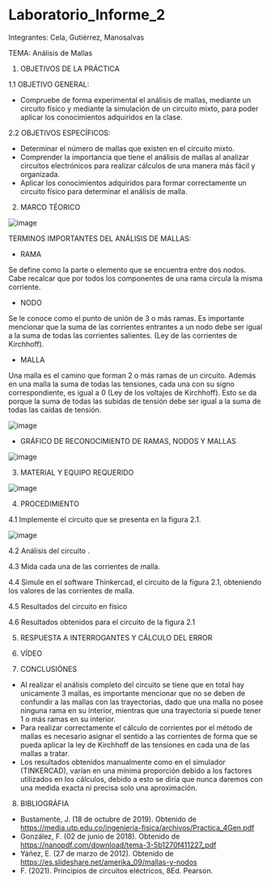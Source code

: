 # Laboratorio_Informe_2
Integrantes: Cela, Gutiérrez, Manosalvas  

TEMA: Análisis de Mallas

1. OBJETIVOS DE LA PRÁCTICA 

1.1 OBJETIVO GENERAL:

- Compruebe de forma experimental el análisis de mallas, mediante un circuito físico y mediante la simulación de un circuito mixto, para poder aplicar los conocimientos adquiridos en la clase.

2.2 OBJETIVOS ESPECÍFICOS:

- Determinar el número de mallas que existen en el circuito mixto.
-  Comprender la importancia que tiene el análisis de mallas al analizar circuitos electrónicos para realizar cálculos de una manera más fácil y organizada.
-  Aplicar los conocimientos adquiridos para formar correctamente un circuito físico para determinar el análisis de malla.

2. MARCO TÉORICO 

![image](https://user-images.githubusercontent.com/105887502/170504834-a4b85652-abe4-45ff-a63d-afb1d9e8be1d.png)

TERMINOS IMPORTANTES DEL ANÁLISIS DE MALLAS:

- RAMA

Se define como la parte o elemento que se encuentra entre dos nodos. Cabe recalcar que por todos los componentes de una rama circula la misma corriente.

- NODO

Se le conoce como el punto de unión de 3 o más ramas. Es importante mencionar que la suma de las corrientes entrantes a un nodo debe ser igual a la suma de todas las corrientes salientes. (Ley de las corrientes de Kirchhoff).

- MALLA

Una malla es el camino que forman 2 o más ramas de un circuito. Además en una malla la suma de todas las tensiones, cada una con su signo correspondiente, es igual a 0 (Ley de los voltajes de Kirchhoff). Esto se da porque la suma de todas las subidas de tensión debe ser igual a la suma de todas las caídas de tensión.

![image](https://user-images.githubusercontent.com/105887502/170505306-bf9e5589-2b6b-40ea-bf56-d9ea88d9dcff.png)

- GRÁFICO DE RECONOCIMIENTO DE RAMAS, NODOS Y MALLAS

![image](https://user-images.githubusercontent.com/105887502/170505429-2a17d173-a38c-4287-9d29-84b5e563b278.png)

3. MATERIAL Y EQUIPO REQUERIDO

![image](https://user-images.githubusercontent.com/105887502/170506148-2a2c237f-745c-4c31-91c6-2b4f32f08e5e.png)

4. PROCEDIMIENTO

4.1 Implemente el circuito que se presenta en la figura 2.1.

![image](https://user-images.githubusercontent.com/105887502/170507192-b9ff8c89-ac26-41ba-acb0-c5b8bc6a6127.png)

4.2 Análisis del circuito .

4.3 Mida cada una de las corrientes de malla.

4.4 Simule en el software Thinkercad, el circuito de la figura 2.1, obteniendo los
valores de las corrientes de malla.

4.5  Resultados del circuito en físico

4.6  Resultados obtenidos para el circuito de la figura 2.1

5.  RESPUESTA A INTERROGANTES Y CÁLCULO DEL ERROR

6. VÍDEO

7. CONCLUSIÓNES 

- Al realizar el análisis completo del circuito se tiene que en total hay unicamente 3 mallas, es importante mencionar que no se deben de confundir a las mallas con las trayectorias, dado que una malla no posee ninguna rama en su interior, mientras que una trayectoria si puede tener 1 o más ramas en su interior.
- Para realizar correctamente el cálculo de corrientes por el método de mallas es necesario asignar el sentido a las corrientes de forma que se pueda aplicar la ley de Kirchhoff de las tensiones en cada una de las mallas a tratar.
- Los resultados obtenidos manualmente como en el simulador (TINKERCAD), varían en una mínima proporción debido a los factores utilizados en los cálculos, debido a esto se diría que nunca daremos con una medida exacta ni precisa solo una aproximación.


8. BIBLIOGRÁFIA 

- Bustamente, J. (18 de octubre de 2019). Obtenido de https://media.utp.edu.co/ingenieria-fisica/archivos/Practica_4Gen.pdf
-  González, F. (02 de junio de 2018). Obtenido de https://nanopdf.com/download/tema-3-5b1270f411227_pdf
-  Yáñez, E. (27 de marzo de 2012). Obtenido de https://es.slideshare.net/amerika_09/mallas-y-nodos
-  F. (2021). Principios de circuitos eléctricos, 8Ed. Pearson.






